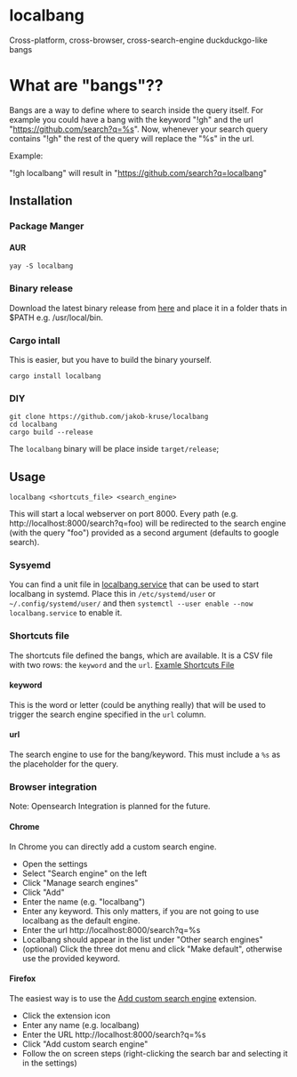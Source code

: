 # localbang

Cross-platform, cross-browser, cross-search-engine duckduckgo-like bangs

# What are "bangs"??

Bangs are a way to define where to search inside the query itself. For example you could have a bang with the keyword "!gh" and the url "https://github.com/search?q=%s".
Now, whenever your search query contains "!gh" the rest of the query will replace the "%s" in the url. 

Example:

"!gh localbang" will result in "https://github.com/search?q=localbang"

## Installation

### Package Manger

#### AUR

    yay -S localbang

### Binary release

Download the latest binary release from [here](https://github.com/jakob-kruse/localbang/releases) and place it in a folder thats in $PATH e.g. /usr/local/bin.

### Cargo intall

This is easier, but you have to build the binary yourself.

    cargo install localbang


### DIY

    git clone https://github.com/jakob-kruse/localbang
    cd localbang
    cargo build --release

The `localbang` binary will be place inside `target/release`;
## Usage

    localbang <shortcuts_file> <search_engine>

This will start a local webserver on port 8000. Every path (e.g. http://localhost:8000/search?q=foo) will be redirected to the search engine (with the query "foo") provided as a second argument (defaults to google search).

### Sysyemd

You can find a unit file in [localbang.service](example/localbang.service) that can be used to start localbang in systemd. Place this in `/etc/systemd/user` or `~/.config/systemd/user/` and then `systemctl --user enable --now localbang.service` to enable it.

### Shortcuts file

The shortcuts file defined the bangs, which are available. It is a CSV file with two rows: the `keyword` and the `url`. [Examle Shortcuts File](example/shortcuts.csv)

#### keyword

This is the word or letter (could be anything really) that will be used to trigger the search engine specified in the `url` column.

#### url

The search engine to use for the bang/keyword. This must include a `%s` as the placeholder for the query.

### Browser integration

Note: Opensearch Integration is planned for the future.

#### Chrome

In Chrome you can directly add a custom search engine.

- Open the settings
- Select "Search engine" on the left
- Click "Manage search engines"
- Click "Add"
- Enter the name (e.g. "localbang")
- Enter any keyword. This only matters, if you are not going to use localbang as the default engine.
- Enter the url http://localhost:8000/search?q=%s
- Localbang should appear in the list under "Other search engines"
- (optional) Click the three dot menu and click "Make default", otherwise use the provided keyword.

#### Firefox

The easiest way is to use the [Add custom search engine](https://addons.mozilla.org/en-US/firefox/addon/add-custom-search-engine/) extension.

- Click the extension icon
- Enter any name (e.g. localbang)
- Enter the URL http://localhost:8000/search?q=%s
- Click "Add custom search engine"
- Follow the on screen steps (right-clicking the search bar and selecting it in the settings)
